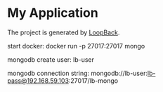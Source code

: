# My Application

The project is generated by [LoopBack](http://loopback.io).

start docker: docker run -p 27017:27017 mongo

mongodb create user: lb-user

mongodb connection  string: mongodb://lb-user:lb-pass@192.168.59.103:27017/lb-mongo
